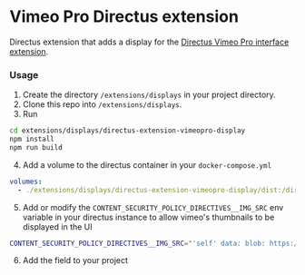 # Vimeo Pro Directus extension

Directus extension that adds a display for the [Directus Vimeo Pro interface extension](https://github.com/OnSignals/directus-extension-vimeopro).

### Usage

1. Create the directory `/extensions/displays` in your project directory.
2. Clone this repo into `/extensions/displays`.
3. Run

```bash
cd extensions/displays/directus-extension-vimeopro-display
npm install
npm run build
```

4. Add a volume to the directus container in your `docker-compose.yml`

```yaml
volumes:
  - ./extensions/displays/directus-extension-vimeopro-display/dist:/directus/extensions/displays/directus-extension-vimeopro-display
```

5. Add or modify the `CONTENT_SECURITY_POLICY_DIRECTIVES__IMG_SRC` env variable in your directus instance to allow vimeo's thumbnails to be displayed in the UI

```bash
CONTENT_SECURITY_POLICY_DIRECTIVES__IMG_SRC="'self' data: blob: https://cdn.directus.io https://*.vimeo.com https://*.vimeocdn.com"
```

6. Add the field to your project
